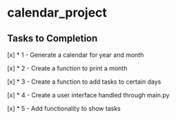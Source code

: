 # calendar_project



<h2> Tasks to Completion </h2>
[x] * 1 - Generate a calendar for year and month 

[x] * 2 - Create a function to print a month

[x] * 3 - Create a function to add tasks to certain days

[x] * 4 - Create a user interface handled through main.py

[x] * 5 - Add functionality to show tasks